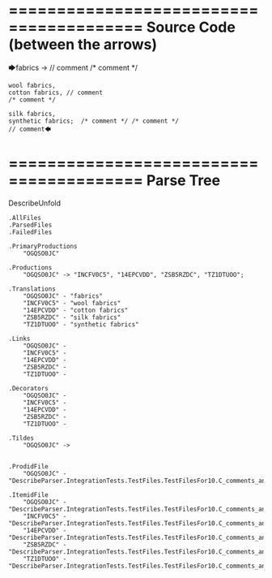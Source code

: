 ========================================
Source Code (between the arrows)
========================================

🡆fabrics ->	  // comment
 /* comment */

	wool fabrics,
	cotton fabrics,	// comment
	/* comment */

	silk fabrics,
	synthetic fabrics;  /* comment */ /* comment */	
	// comment🡄

========================================
Parse Tree
========================================
DescribeUnfold

    .AllFiles
    .ParsedFiles
    .FailedFiles

    .PrimaryProductions
        "OGQSO0JC" 

    .Productions
        "OGQSO0JC" -> "INCFV0C5", "14EPCVDD", "ZSB5RZDC", "TZ1DTUOO";

    .Translations
        "OGQSO0JC" - "fabrics"
        "INCFV0C5" - "wool fabrics"
        "14EPCVDD" - "cotton fabrics"
        "ZSB5RZDC" - "silk fabrics"
        "TZ1DTUOO" - "synthetic fabrics"

    .Links
        "OGQSO0JC" - 
        "INCFV0C5" - 
        "14EPCVDD" - 
        "ZSB5RZDC" - 
        "TZ1DTUOO" - 

    .Decorators
        "OGQSO0JC" - 
        "INCFV0C5" - 
        "14EPCVDD" - 
        "ZSB5RZDC" - 
        "TZ1DTUOO" - 

    .Tildes
        "OGQSO0JC" -> 


    .ProdidFile
        "OGQSO0JC" - "DescribeParser.IntegrationTests.TestFiles.TestFilesFor10.C_comments_and_spaces.ds"

    .ItemidFile
        "OGQSO0JC" - "DescribeParser.IntegrationTests.TestFiles.TestFilesFor10.C_comments_and_spaces.ds"
        "INCFV0C5" - "DescribeParser.IntegrationTests.TestFiles.TestFilesFor10.C_comments_and_spaces.ds"
        "14EPCVDD" - "DescribeParser.IntegrationTests.TestFiles.TestFilesFor10.C_comments_and_spaces.ds"
        "ZSB5RZDC" - "DescribeParser.IntegrationTests.TestFiles.TestFilesFor10.C_comments_and_spaces.ds"
        "TZ1DTUOO" - "DescribeParser.IntegrationTests.TestFiles.TestFilesFor10.C_comments_and_spaces.ds"

